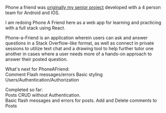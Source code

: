 Phone a friend was [originally my senior project](https://github.com/PhoneAFriend/android) developed with a 4 person team for Android and IOS.  
     
I am redoing Phone A Friend here as a web app for learning and practicing with a full stack using React.  
  
Phone-a-Friend is an application wherein users can ask and answer questions in a Stack Overflow-like format, as well as connect in private sessions to utilize text chat and a drawing tool to help further tutor one another in cases where a user needs more of a hands-on approach to answer their posted question.  
  

What's next for PhoneAFriend:  
Comment Flash messages/errors
Basic styling
Users/Authentication/Authorization  
          

Completed so far:   
Posts CRUD without Authentication.  
Basic flash messages and errors for posts.
Add and Delete comments to Posts

